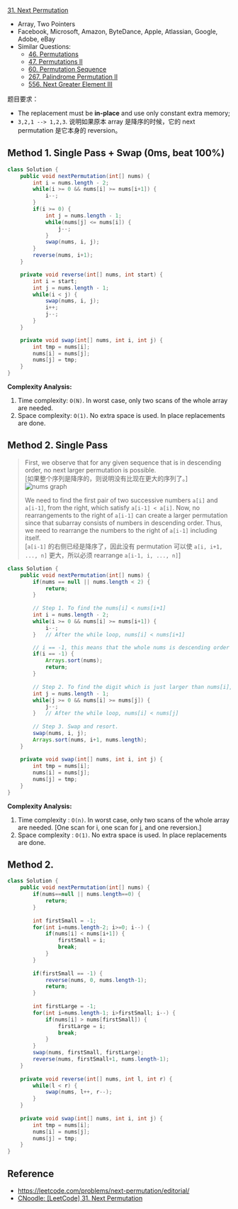 [31. Next Permutation](https://leetcode.com/problems/next-permutation/)

* Array, Two Pointers
* Facebook, Microsoft, Amazon, ByteDance, Apple, Atlassian, Google, Adobe, eBay
* Similar Questions:
    * [46. Permutations](https://leetcode.com/problems/permutations/) 
    * [47. Permutations II](https://leetcode.com/problems/permutations-ii/)
    * [60. Permutation Sequence](https://leetcode.com/problems/permutation-sequence/)
    * [267. Palindrome Permutation II](https://leetcode.com/problems/palindrome-permutation-ii/)
    * [556. Next Greater Element III](https://leetcode.com/problems/next-greater-element-iii/description/)

 
题目要求：           
* The replacement must be **in-place** and use only constant extra memory;
* `3,2,1 --> 1,2,3`. 说明如果原本 array 是降序的时候，它的 next permutation 是它本身的 reversion。


## Method 1. Single Pass + Swap (0ms, beat 100%)
```java
class Solution {
    public void nextPermutation(int[] nums) {
        int i = nums.length - 2;
        while(i >= 0 && nums[i] >= nums[i+1]) {
            i--;
        }
        if(i >= 0) {
            int j = nums.length - 1;
            while(nums[j] <= nums[i]) {
                j--;
            }
            swap(nums, i, j);
        }
        reverse(nums, i+1);
    }

    private void reverse(int[] nums, int start) {
        int i = start;
        int j = nums.length - 1;
        while(i < j) {
            swap(nums, i, j);
            i++;
            j--;
        }
    }

    private void swap(int[] nums, int i, int j) {
        int tmp = nums[i];
        nums[i] = nums[j];
        nums[j] = tmp;
    }
}
```
**Complexity Analysis:**
1. Time complexity: `O(N)`. In worst case, only two scans of the whole array are needed.
2. Space complexity: `O(1)`. No extra space is used. In place replacements are done.

    
## Method 2. Single Pass
> First, we observe that for any given sequence that is in descending order, no next larger permutation is possible.            
> [如果整个序列是降序的，则说明没有比现在更大的序列了。]
> ![nums graph](images/31_nums_graph.png)
>
> We need to find the first pair of two successive numbers `a[i]` and `a[i-1]`, from the right, which satisfy `a[i-1] < a[i]`.
> Now, no rearrangements to the right of `a[i-1]` can create a larger permutation since that subarray consists of numbers in descending order.
> Thus, we need to rearrange the numbers to the right of `a[i-1]` including itself.         
> [`a[i-1]` 的右侧已经是降序了，因此没有 permutation 可以使 `a[i, i+1, ..., n]` 更大，所以必须 rearrange `a[i-1, i, ..., n]`]

```java
class Solution {
    public void nextPermutation(int[] nums) {
        if(nums == null || nums.length < 2) {
            return;
        }
        
        // Step 1. To find the nums[i] < nums[i+1]
        int i = nums.length - 2;
        while(i >= 0 && nums[i] >= nums[i+1]) {
            i--;
        }   // After the while loop, nums[i] < nums[i+1]

        // i == -1, this means that the whole nums is descending order
        if(i == -1) {   
            Arrays.sort(nums);
            return;
        }
    
        // Step 2. To find the digit which is just larger than nums[i], i.e. nums[j] > nums[i]
        int j = nums.length - 1;
        while(j >= 0 && nums[i] >= nums[j]) {
            j--;
        }   // After the while loop, nums[i] < nums[j]
        
        // Step 3. Swap and resort.
        swap(nums, i, j);
        Arrays.sort(nums, i+1, nums.length);
    }
    
    private void swap(int[] nums, int i, int j) {
        int tmp = nums[i];
        nums[i] = nums[j];
        nums[j] = tmp;
    }
}
```
**Complexity Analysis:**
1. Time complexity : `O(n)`. In worst case, only two scans of the whole array are needed. [One scan for i, one scan for j, and one reversion.]
2. Space complexity : `O(1)`. No extra space is used. In place replacements are done.


## Method 2.
```java
class Solution {
    public void nextPermutation(int[] nums) {
        if(nums==null || nums.length==0) {
            return;
        }
        
        int firstSmall = -1;
        for(int i=nums.length-2; i>=0; i--) {
            if(nums[i] < nums[i+1]) {
                firstSmall = i;
                break;
            }
        }
        
        if(firstSmall == -1) {
            reverse(nums, 0, nums.length-1);
            return;
        }
        
        int firstLarge = -1;
        for(int i=nums.length-1; i>firstSmall; i--) {
            if(nums[i] > nums[firstSmall]) {
                firstLarge = i;
                break;
            }
        }
        swap(nums, firstSmall, firstLarge);
        reverse(nums, firstSmall+1, nums.length-1);
    }
    
    private void reverse(int[] nums, int l, int r) {
        while(l < r) {
            swap(nums, l++, r--);
        }
    }
    
    private void swap(int[] nums, int i, int j) {
        int tmp = nums[i];
        nums[i] = nums[j];
        nums[j] = tmp;
    }
}
```


## Reference
* https://leetcode.com/problems/next-permutation/editorial/
* [CNoodle: [LeetCode] 31. Next Permutation](https://www.cnblogs.com/cnoodle/p/12418303.html)

